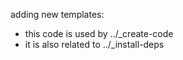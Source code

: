 adding new templates:
- this code is used by ../_create-code
- it is also related to ../_install-deps
